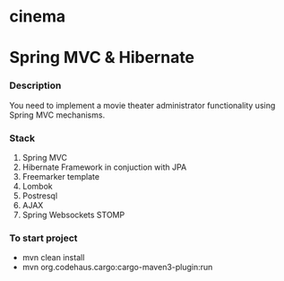 # cinema

<h1>Spring MVC & Hibernate</h1>

<h3>Description</h3>
<p>You need to implement a movie theater administrator functionality using Spring MVC mechanisms.</p>

<h3>Stack</h3>
<ol>
  <li>Spring MVC</li>
  <li>Hibernate Framework in conjuction with JPA</li>
  <li>Freemarker template</li>
  <li>Lombok</li>
  <li>Postresql</li>
  <li>AJAX</li>
  <li>Spring Websockets STOMP</li>
</ol>
  
<h3>To start project</h3>
<ul>
    <li>mvn clean install</li>
    <li>mvn org.codehaus.cargo:cargo-maven3-plugin:run</li>
</ul>
